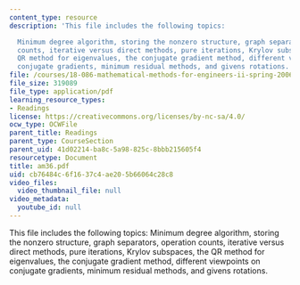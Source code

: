 ```yaml
---
content_type: resource
description: 'This file includes the following topics:

  Minimum degree algorithm, storing the nonzero structure, graph separators, operation
  counts, iterative versus direct methods, pure iterations, Krylov subspaces, the
  QR method for eigenvalues, the conjugate gradient method, different viewpoints on
  conjugate gradients, minimum residual methods, and givens rotations.'
file: /courses/18-086-mathematical-methods-for-engineers-ii-spring-2006/cb76484c6f1637c4ae205b66064c28c8_am36.pdf
file_size: 319089
file_type: application/pdf
learning_resource_types:
- Readings
license: https://creativecommons.org/licenses/by-nc-sa/4.0/
ocw_type: OCWFile
parent_title: Readings
parent_type: CourseSection
parent_uid: 41d02214-ba8c-5a98-825c-8bbb215605f4
resourcetype: Document
title: am36.pdf
uid: cb76484c-6f16-37c4-ae20-5b66064c28c8
video_files:
  video_thumbnail_file: null
video_metadata:
  youtube_id: null
---
```

This file includes the following topics:
Minimum degree algorithm, storing the nonzero structure, graph separators, operation counts, iterative versus direct methods, pure iterations, Krylov subspaces, the QR method for eigenvalues, the conjugate gradient method, different viewpoints on conjugate gradients, minimum residual methods, and givens rotations.